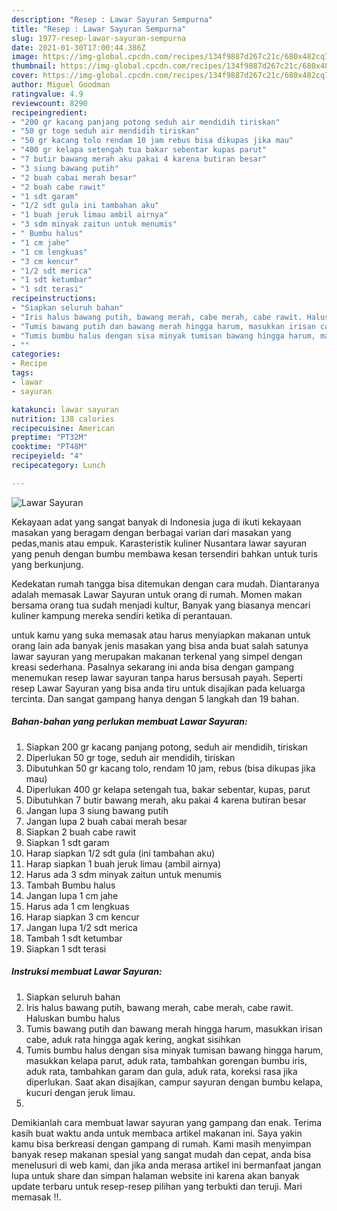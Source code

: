 ```yaml
---
description: "Resep : Lawar Sayuran Sempurna"
title: "Resep : Lawar Sayuran Sempurna"
slug: 1977-resep-lawar-sayuran-sempurna
date: 2021-01-30T17:00:44.386Z
image: https://img-global.cpcdn.com/recipes/134f9887d267c21c/680x482cq70/lawar-sayuran-foto-resep-utama.jpg
thumbnail: https://img-global.cpcdn.com/recipes/134f9887d267c21c/680x482cq70/lawar-sayuran-foto-resep-utama.jpg
cover: https://img-global.cpcdn.com/recipes/134f9887d267c21c/680x482cq70/lawar-sayuran-foto-resep-utama.jpg
author: Miguel Goodman
ratingvalue: 4.9
reviewcount: 8290
recipeingredient:
- "200 gr kacang panjang potong seduh air mendidih tiriskan"
- "50 gr toge seduh air mendidih tiriskan"
- "50 gr kacang tolo rendam 10 jam rebus bisa dikupas jika mau"
- "400 gr kelapa setengah tua bakar sebentar kupas parut"
- "7 butir bawang merah aku pakai 4 karena butiran besar"
- "3 siung bawang putih"
- "2 buah cabai merah besar"
- "2 buah cabe rawit"
- "1 sdt garam"
- "1/2 sdt gula ini tambahan aku"
- "1 buah jeruk limau ambil airnya"
- "3 sdm minyak zaitun untuk menumis"
- " Bumbu halus"
- "1 cm jahe"
- "1 cm lengkuas"
- "3 cm kencur"
- "1/2 sdt merica"
- "1 sdt ketumbar"
- "1 sdt terasi"
recipeinstructions:
- "Siapkan seluruh bahan"
- "Iris halus bawang putih, bawang merah, cabe merah, cabe rawit. Haluskan bumbu halus"
- "Tumis bawang putih dan bawang merah hingga harum, masukkan irisan cabe, aduk rata hingga agak kering, angkat sisihkan"
- "Tumis bumbu halus dengan sisa minyak tumisan bawang hingga harum, masukkan kelapa parut, aduk rata, tambahkan gorengan bumbu iris, aduk rata, tambahkan garam dan gula, aduk rata, koreksi rasa jika diperlukan. Saat akan disajikan, campur sayuran dengan bumbu kelapa, kucuri dengan jeruk limau."
- ""
categories:
- Recipe
tags:
- lawar
- sayuran

katakunci: lawar sayuran 
nutrition: 138 calories
recipecuisine: American
preptime: "PT32M"
cooktime: "PT48M"
recipeyield: "4"
recipecategory: Lunch

---
```



![Lawar Sayuran](https://img-global.cpcdn.com/recipes/134f9887d267c21c/680x482cq70/lawar-sayuran-foto-resep-utama.jpg)

Kekayaan adat yang sangat banyak di Indonesia juga di ikuti kekayaan masakan yang beragam dengan berbagai varian dari masakan yang pedas,manis atau empuk. Karasteristik kuliner Nusantara lawar sayuran yang penuh dengan bumbu membawa kesan tersendiri bahkan untuk turis yang berkunjung.




Kedekatan rumah tangga bisa ditemukan dengan cara mudah. Diantaranya adalah memasak Lawar Sayuran untuk orang di rumah. Momen makan bersama orang tua sudah menjadi kultur, Banyak yang biasanya mencari kuliner kampung mereka sendiri ketika di perantauan.

untuk kamu yang suka memasak atau harus menyiapkan makanan untuk orang lain ada banyak jenis masakan yang bisa anda buat salah satunya lawar sayuran yang merupakan makanan terkenal yang simpel dengan kreasi sederhana. Pasalnya sekarang ini anda bisa dengan gampang menemukan resep lawar sayuran tanpa harus bersusah payah.
Seperti resep Lawar Sayuran yang bisa anda tiru untuk disajikan pada keluarga tercinta. Dan sangat gampang hanya dengan 5 langkah dan 19 bahan.


<!--inarticleads1-->

##### Bahan-bahan yang perlukan membuat Lawar Sayuran:

1. Siapkan 200 gr kacang panjang potong, seduh air mendidih, tiriskan
1. Diperlukan 50 gr toge, seduh air mendidih, tiriskan
1. Dibutuhkan 50 gr kacang tolo, rendam 10 jam, rebus (bisa dikupas jika mau)
1. Diperlukan 400 gr kelapa setengah tua, bakar sebentar, kupas, parut
1. Dibutuhkan 7 butir bawang merah, aku pakai 4 karena butiran besar
1. Jangan lupa 3 siung bawang putih
1. Jangan lupa 2 buah cabai merah besar
1. Siapkan 2 buah cabe rawit
1. Siapkan 1 sdt garam
1. Harap siapkan 1/2 sdt gula (ini tambahan aku)
1. Harap siapkan 1 buah jeruk limau (ambil airnya)
1. Harus ada 3 sdm minyak zaitun untuk menumis
1. Tambah  Bumbu halus
1. Jangan lupa 1 cm jahe
1. Harus ada 1 cm lengkuas
1. Harap siapkan 3 cm kencur
1. Jangan lupa 1/2 sdt merica
1. Tambah 1 sdt ketumbar
1. Siapkan 1 sdt terasi




<!--inarticleads2-->

##### Instruksi membuat  Lawar Sayuran:

1. Siapkan seluruh bahan
1. Iris halus bawang putih, bawang merah, cabe merah, cabe rawit. Haluskan bumbu halus
1. Tumis bawang putih dan bawang merah hingga harum, masukkan irisan cabe, aduk rata hingga agak kering, angkat sisihkan
1. Tumis bumbu halus dengan sisa minyak tumisan bawang hingga harum, masukkan kelapa parut, aduk rata, tambahkan gorengan bumbu iris, aduk rata, tambahkan garam dan gula, aduk rata, koreksi rasa jika diperlukan. Saat akan disajikan, campur sayuran dengan bumbu kelapa, kucuri dengan jeruk limau.
1. 




Demikianlah cara membuat lawar sayuran yang gampang dan enak. Terima kasih buat waktu anda untuk membaca artikel makanan ini. Saya yakin kamu bisa berkreasi dengan gampang di rumah. Kami masih menyimpan banyak resep makanan spesial yang sangat mudah dan cepat, anda bisa menelusuri di web kami, dan jika anda merasa artikel ini bermanfaat jangan lupa untuk share dan simpan halaman website ini karena akan banyak update terbaru untuk resep-resep pilihan yang terbukti dan teruji. Mari memasak !!. 
